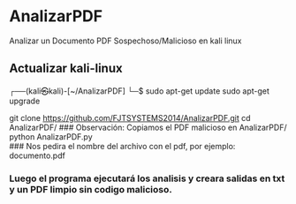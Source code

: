 # AnalizarPDF
Analizar un Documento PDF Sospechoso/Malicioso en kali linux

## Actualizar kali-linux
┌──(kali㉿kali)-[~/AnalizarPDF]
└─$ sudo apt-get update 
   sudo apt-get upgrade

   git clone https://github.com/FJTSYSTEMS2014/AnalizarPDF.git
   cd AnalizarPDF/ 
      ### Observación: Copiamos el PDF malicioso en  AnalizarPDF/ 
   python AnalizarPDF.py   
     ### Nos pedira el nombre del archivo con el pdf, por ejemplo: documento.pdf
### Luego el programa ejecutará los analisis y creara salidas en txt y un PDF limpio sin codigo malicioso.
     



   
